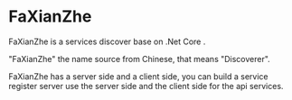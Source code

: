 # FaXianZhe
FaXianZhe is a services discover  base on .Net Core .

"FaXianZhe" the name source from Chinese, that means "Discoverer".

FaXianZhe has a server side and a client side, you can build a service register server use the server side and the client side for the api services.


